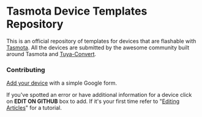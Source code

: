# Tasmota Device Templates Repository
This is an official repository of templates for devices that are flashable with [Tasmota](http://tasmota.com). 
All the devices are submitted by the awesome community built around Tasmota and [Tuya-Convert](https://github.com/ct-Open-Source/tuya-convert).

### Contributing
[Add your device](https://templates.blakadder.com/new.html) with a simple Google form.

If you've spotted an error or have additional information for a device click on **EDIT ON GITHUB** box to add. 
If it's your first time refer to "[Editing Articles](https://tasmota.github.io/docs/Contributing#editing-articles)" for a tutorial. 
